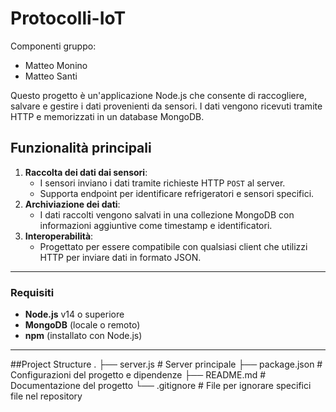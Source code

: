 # Protocolli-IoT
Componenti gruppo:
- Matteo Monino
- Matteo Santi


Questo progetto è un'applicazione Node.js che consente di raccogliere, salvare e gestire i dati provenienti da sensori. I dati vengono ricevuti tramite HTTP e memorizzati in un database MongoDB.

## **Funzionalità principali**
1. **Raccolta dei dati dai sensori**:
   - I sensori inviano i dati tramite richieste HTTP `POST` al server.
   - Supporta endpoint per identificare refrigeratori e sensori specifici.
2. **Archiviazione dei dati**:
   - I dati raccolti vengono salvati in una collezione MongoDB con informazioni aggiuntive come timestamp e identificatori.
3. **Interoperabilità**:
   - Progettato per essere compatibile con qualsiasi client che utilizzi HTTP per inviare dati in formato JSON.

---

### **Requisiti**
- **Node.js** v14 o superiore
- **MongoDB** (locale o remoto)
- **npm** (installato con Node.js)

---
##Project Structure
  .
├── server.js              # Server principale
├── package.json           # Configurazioni del progetto e dipendenze
├── README.md              # Documentazione del progetto
└── .gitignore             # File per ignorare specifici file nel repository






